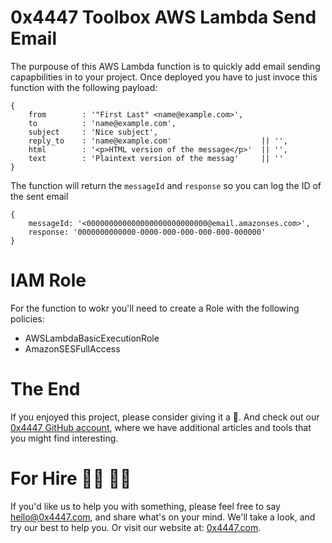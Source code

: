 # 0x4447 Toolbox AWS Lambda Send Email

The purpouse of this AWS Lambda function is to quickly add email sending capapbilities in to your project. Once deployed you have to just invoce this function with the following payload:

```
{
    from        : '"First Last" <name@example.com>',
    to          : 'name@example.com',
    subject     : 'Nice subject',
    reply_to    : 'name@example.com'                    || '',
    html        : '<p>HTML version of the message</p>'  || '',
    text        : 'Plaintext version of the messag'     || ''
}
```

The function will return the `messageId` and `response` so you can log the ID of the sent email

```
{
    messageId: '<000000000000000000000000000@email.amazonses.com>',
    response: '0000000000000-0000-000-000-000-000-000000' 
}
```

# IAM Role

For the function to wokr you'll need to create a Role with the following policies:

- AWSLambdaBasicExecutionRole
- AmazonSESFullAccess

# The End

If you enjoyed this project, please consider giving it a 🌟. And check out our [0x4447 GitHub account](https://github.com/0x4447), where we have additional articles and tools that you might find interesting.

# For Hire 👨‍💻 👩‍💻

If you'd like us to help you with something, please feel free to say hello@0x4447.com, and share what's on your mind. We'll take a look, and try our best to help you. Or visit our website at: [0x4447.com](https://0x4447.com).